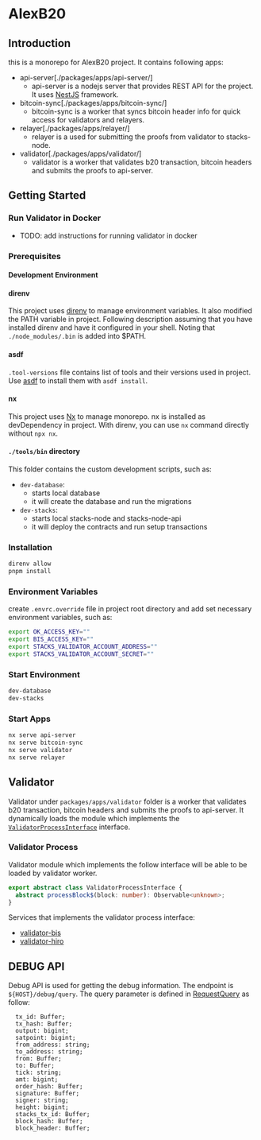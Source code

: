 # AlexB20

## Introduction

this is a monorepo for AlexB20 project. It contains following apps:

- api-server[./packages/apps/api-server/]
  - api-server is a nodejs server that provides REST API for the project. It uses [NestJS](https://nestjs.com/) framework.
- bitcoin-sync[./packages/apps/bitcoin-sync/]
  - bitcoin-sync is a worker that syncs bitcoin header info for quick access for validators and relayers.
- relayer[./packages/apps/relayer/]
  - relayer is a used for submitting the proofs from validator to stacks-node.
- validator[./packages/apps/validator/]
  - validator is a worker that validates b20 transaction, bitcoin headers and submits the proofs to api-server.

## Getting Started

### Run Validator in Docker

- TODO: add instructions for running validator in docker

### Prerequisites

#### Development Environment

#### direnv

This project uses [direnv](https://direnv.net/) to manage environment variables. It also modified the PATH variable in project.
Following description assuming that you have installed direnv and have it configured in your shell. Noting
that `./node_modules/.bin` is added into $PATH.

#### asdf

`.tool-versions` file contains list of tools and their versions used in project. Use [asdf](https://asdf-vm.com/#/) to install them with `asdf install`.

#### nx

This project uses [Nx](https://nx.dev/) to manage monorepo. nx is installed as devDependency in project.
With direnv, you can use `nx` command directly without `npx nx`.

#### `./tools/bin` directory

This folder contains the custom development scripts, such as:

- `dev-database`:
  - starts local database
  - it will create the database and run the migrations
- `dev-stacks`:
  - starts local stacks-node and stacks-node-api
  - it will deploy the contracts and run setup transactions

### Installation

```bash
direnv allow
pnpm install
```

### Environment Variables

create `.envrc.override` file in project root directory and add set necessary environment variables, such as:

```bash
export OK_ACCESS_KEY=""
export BIS_ACCESS_KEY=""
export STACKS_VALIDATOR_ACCOUNT_ADDRESS=""
export STACKS_VALIDATOR_ACCOUNT_SECRET=""
```

### Start Environment

```bash
dev-database
dev-stacks
```

### Start Apps

```bash
nx serve api-server
nx serve bitcoin-sync
nx serve validator
nx serve relayer
```

## Validator

Validator under `packages/apps/validator` folder is a worker that validates b20 transaction, bitcoin headers and submits the proofs to api-server.
It dynamically loads the module which implements the [`ValidatorProcessInterface`](packages/libs/validator/src/validator-module/validator-process.interface.ts) interface.

### Validator Process

Validator module which implements the follow interface will be able to be loaded by validator worker.

```typescript
export abstract class ValidatorProcessInterface {
  abstract processBlock$(block: number): Observable<unknown>;
}
```

Services that implements the validator process interface:

- [validator-bis](packages/libs/validator-bis/src/module/validator-bis.service.ts)
- [validator-hiro](packages/libs/validator-hiro/src/module/validator-hiro.service.ts)

## DEBUG API

Debug API is used for getting the debug information. The endpoint is `${HOST}/debug/query`. The query parameter is defined in [RequestQuery](packages/libs/types/src/lib/api-model.ts) as follow:

```
  tx_id: Buffer;
  tx_hash: Buffer;
  output: bigint;
  satpoint: bigint;
  from_address: string;
  to_address: string;
  from: Buffer;
  to: Buffer;
  tick: string;
  amt: bigint;
  order_hash: Buffer;
  signature: Buffer;
  signer: string;
  height: bigint;
  stacks_tx_id: Buffer;
  block_hash: Buffer;
  block_header: Buffer;
```
